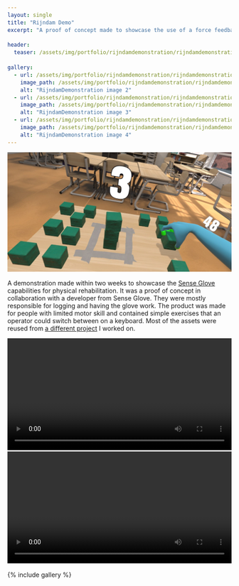 ```yaml
---
layout: single
title: "Rijndam Demo" 
excerpt: "A proof of concept made to showcase the use of a force feedback glove for physical rehabilitation"

header:
  teaser: /assets/img/portfolio/rijndamdemonstration/rijndamdemonstration_1-th.jpg

gallery:
  - url: /assets/img/portfolio/rijndamdemonstration/rijndamdemonstration_2.jpg
    image_path: /assets/img/portfolio/rijndamdemonstration/rijndamdemonstration_2-th.jpg
    alt: "RijndamDemonstration image 2"
  - url: /assets/img/portfolio/rijndamdemonstration/rijndamdemonstration_3.jpg
    image_path: /assets/img/portfolio/rijndamdemonstration/rijndamdemonstration_3-th.jpg
    alt: "RijndamDemonstration image 3"
  - url: /assets/img/portfolio/rijndamdemonstration/rijndamdemonstration_4.jpg
    image_path: /assets/img/portfolio/rijndamdemonstration/rijndamdemonstration_4-th.jpg
    alt: "RijndamDemonstration image 4"
---
```


[![RijndamDemo header image](/assets/img/portfolio/rijndamdemonstration/rijndamdemonstration_1.jpg)](/assets/img/portfolio/rijndamdemonstration/rijndamdemonstration_1.jpg)

A demonstration made within two weeks to showcase the [Sense Glove](https://www.senseglove.com/) capabilities for physical rehabilitation. It was a proof of concept in collaboration with a developer from Sense Glove. They were mostly responsible for logging and having the glove work. The product was made for people with limited motor skill and contained simple exercises that an operator could switch between on a keyboard. Most of the assets were reused from [a different project](/portfolio/tryspace) I worked on.

<video width="100%" height="auto" controls="controls">
  <source src="/assets/vids/stackingblocks.mp4" type="video/mp4">
</video>

<video width="100%" height="auto" controls="controls">
  <source src="/assets/vids/pouringmilk.mp4" type="video/mp4">
</video>

{% include gallery %}

